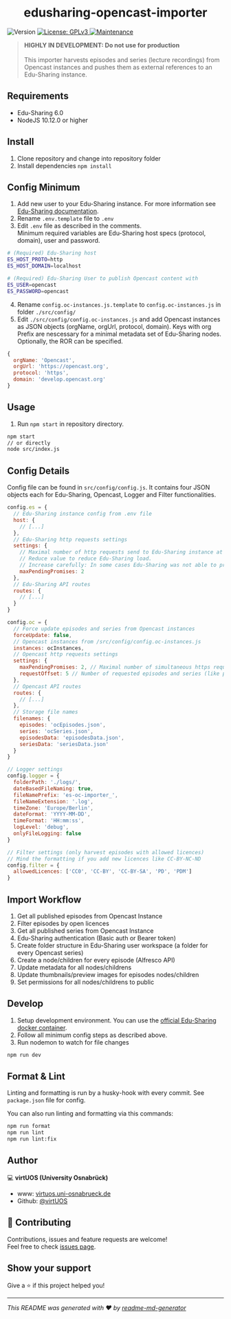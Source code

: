 <h1 align="center">edusharing-opencast-importer</h1>
<p>
  <img alt="Version" src="https://img.shields.io/badge/version-0.2.1-blue.svg?cacheSeconds=2592000" />
  <a href="https://github.com/virtUOS/edusharing-opencast-importer/blob/main/LICENSE" target="_blank">
    <img alt="License: GPLv3" src="https://img.shields.io/badge/License-GPLv3-green.svg" />
  </a>
  <a href="https://github.com/virtUOS/edusharing-opencast-importer/graphs/commit-activity" target="_blank">
    <img alt="Maintenance" src="https://img.shields.io/badge/Maintained%3F-yes-green.svg" />
  </a>
</p>

> <strong>HIGHLY IN DEVELOPMENT: Do not use for production</strong><br><br>
> This importer harvests episodes and series (lecture recordings) from Opencast instances and pushes them as external references to an Edu-Sharing instance.

## Requirements
* Edu-Sharing 6.0
* NodeJS 10.12.0 or higher

## Install

1. Clone repository and change into repository folder
2. Install dependencies `npm install`

## Config Minimum

1. Add new user to your Edu-Sharing instance. For more information see [Edu-Sharing documentation](https://docs.edu-sharing.com/confluence/edp/de/administration/managing-user-groups/nutzer-verwalten).
2. Rename `.env.template` file to `.env`
3. Edit `.env` file as described in the comments.<br />Minimum required variables are Edu-Sharing host specs (protocol, domain), user and password.
```sh
# (Required) Edu-Sharing host
ES_HOST_PROTO=http
ES_HOST_DOMAIN=localhost

# (Required) Edu-Sharing User to publish Opencast content with
ES_USER=opencast
ES_PASSWORD=opencast
```
4. Rename `config.oc-instances.js.template` to `config.oc-instances.js` in folder `./src/config/`
5. Edit `./src/config/config.oc-instances.js` and add Opencast instances as JSON objects (orgName, orgUrl, protocol, domain). Keys with org Prefix are nescessary for a minimal metadata set of Edu-Sharing nodes. Optionally, the ROR can be specified.<br />
```js
{
  orgName: 'Opencast',
  orgUrl: 'https://opencast.org',
  protocol: 'https',
  domain: 'develop.opencast.org'
}
```

## Usage

1. Run `npm start` in repository directory.
```sh
npm start
// or directly
node src/index.js
```

## Config Details
Config file can be found in `src/config/config.js`. It contains four JSON objects each for Edu-Sharing, Opencast, Logger and Filter functionalities.

```js
config.es = {
  // Edu-Sharing instance config from .env file
  host: {
    // [...]
  },
  // Edu-Sharing http requests settings
  settings: {
    // Maximal number of http requests send to Edu-Sharing instance at once.
    // Reduce value to reduce Edu-Sharing load. 
    // Increase carefully: In some cases Edu-Sharing was not able to process more than 2 requests parallel. 
    maxPendingPromises: 2
  },
  // Edu-Sharing API routes
  routes: {
    // [...]
  }
}
```

```js
config.oc = {
  // Force update episodes and series from Opencast instances
  forceUpdate: false,
  // Opencast instances from /src/config/config.oc-instances.js
  instances: ocInstances,
  // Opencast http requests settings
  settings: {
    maxPendingPromises: 2, // Maximal number of simultaneous https requests
    requestOffset: 5 // Number of requested episodes and series (like pagination)
  },
  // Opencast API routes
  routes: {
    // [...]
  },
  // Storage file names
  filenames: {
    episodes: 'ocEpisodes.json',
    series: 'ocSeries.json',
    episodesData: 'episodesData.json',
    seriesData: 'seriesData.json'
  }
}
```

```js
// Logger settings
config.logger = {
  folderPath: './logs/',
  dateBasedFileNaming: true,
  fileNamePrefix: 'es-oc-importer_',
  fileNameExtension: '.log',
  timeZone: 'Europe/Berlin',
  dateFormat: 'YYYY-MM-DD',
  timeFormat: 'HH:mm:ss',
  logLevel: 'debug',
  onlyFileLogging: false
}
```

```js
// Filter settings (only harvest episodes with allowed licences)
// Mind the formatting if you add new licences like CC-BY-NC-ND
config.filter = {
  allowedLicences: ['CC0', 'CC-BY', 'CC-BY-SA', 'PD', 'PDM']
}
```

## Import Workflow

1. Get all published episodes from Opencast Instance
2. Filter episodes by open licences
3. Get all published series from Opencast Instance
4. Edu-Sharing authentication (Basic auth or Bearer token)
5. Create folder structure in Edu-Sharing user workspace (a folder for every Opencast series)
6. Create a node/children for every episode (Alfresco API)
7. Update metadata for all nodes/childrens
8. Update thumbnails/preview images for episodes nodes/children
9. Set permissions for all nodes/childrens to public

## Develop

1. Setup development environment. You can use the [official Edu-Sharing docker container](https://hub.docker.com/r/edusharing/repo-rs-moodle/).
2. Follow all minimum config steps as described above.
3. Run nodemon to watch for file changes
```sh
npm run dev
```

## Format & Lint

Linting and formatting is run by a husky-hook with every commit. See `package.json` file for config.

You can also run linting and formatting via this commands:

```sh
npm run format
npm run lint
npm run lint:fix
```

## Author

💻 **virtUOS (University Osnabrück)**

* www: [virtuos.uni-osnabrueck.de](https://virtuos.uni-osnabrueck.de/)
* Github: [@virtUOS](https://github.com/virtUOS)

## 🤝 Contributing

Contributions, issues and feature requests are welcome!<br />Feel free to check [issues page](https://github.com/virtUOS/edusharing-opencast-importer/issues). 

## Show your support

Give a ⭐️ if this project helped you!

***
_This README was generated with ❤️ by [readme-md-generator](https://github.com/kefranabg/readme-md-generator)_
